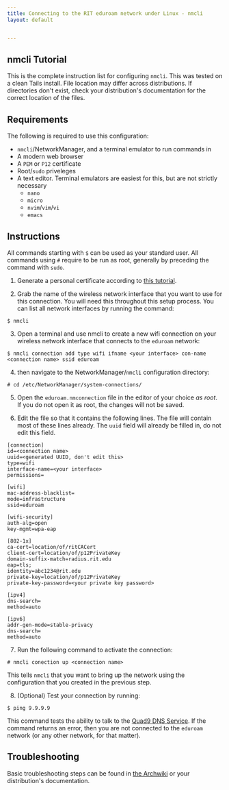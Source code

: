 ```yaml
---
title: Connecting to the RIT eduroam network under Linux - nmcli
layout: default


---
```

## nmcli Tutorial

This is the complete instruction list for configuring `nmcli`. This was tested on a clean Tails install. File location may differ across distributions. If directories don't exist, check your distribution's documentation for the correct location of the files.

## Requirements
The following is required to use this configuration:
- `nmcli`/NetworkManager, and a terminal emulator to run commands in
- A modern web browser
- A `PEM` or `P12` certificate 
- Root/`sudo` priveleges
- A text editor. Terminal emulators are easiest for this, but are not strictly necessary
    - `nano`
    - `micro`
    - `nvim`/`vim`/`vi`
    - `emacs`

## Instructions

All commands starting with `$` can be used as your standard user. All commands using `#` require to be run as root, generally by preceding the command with `sudo`.

1. Generate a personal certificate according to [this tutorial](/certificates.md).

2. Grab the name of the wireless network interface  that you want to use for this connection. You will need this throughout this setup process. You can list all network interfaces by running the command:
```
$ nmcli
```
3. Open a terminal and use nmcli to create a new wifi connection on your wireless network interface that connects to the `eduroam` network:
```
$ nmcli connection add type wifi ifname <your interface> con-name <connection name> ssid eduroam
```
4. then navigate to the NetworkManager/`nmcli` configuration directory:
```
# cd /etc/NetworkManager/system-connections/
```
5. Open the `eduroam.nmconnection` file in the editor of your choice *as root*. If you do not open it as root, the changes will not be saved.

6. Edit the file so that it contains the following lines. The file will contain most of these lines already. The `uuid` field will already be filled in, do not edit this field.
```
[connection]
id=<connection name>
uuid=<generated UUID, don't edit this>
type=wifi
interface-name=<your interface>
permissions=

[wifi]
mac-address-blacklist=
mode=infrastructure
ssid=eduroam

[wifi-security]
auth-alg=open
key-mgmt=wpa-eap

[802-1x]
ca-cert=location/of/ritCACert
client-cert=location/of/p12PrivateKey
domain-suffix-match=radius.rit.edu
eap=tls;
identity=abc1234@rit.edu
private-key=location/of/p12PrivateKey
private-key-password=<your private key password>

[ipv4]
dns-search=
method=auto

[ipv6]
addr-gen-mode=stable-privacy
dns-search=
method=auto
```

7. Run the following command to activate the connection:
```
# nmcli conection up <connection name>
```
This tells `nmcli` that you want to bring up the network using the configuration that you created in the previous step.

8. (Optional) Test your connection by running:
```
$ ping 9.9.9.9
```
This command tests the ability to talk to the [Quad9 DNS Service](https://www.quad9.net/). If the command returns an error, then you are not connected to the `eduroam` network (or any other network, for that matter).

## Troubleshooting

Basic troubleshooting steps can be found in [the Archwiki](https://wiki.archlinux.org/title/NetworkManager#Troubleshooting) or your distribution's documentation.
